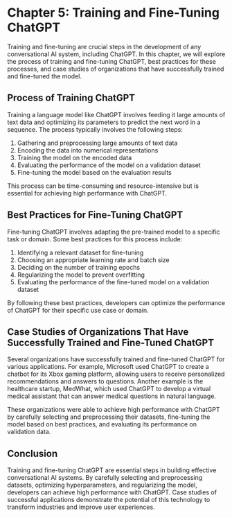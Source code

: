 Chapter 5: Training and Fine-Tuning ChatGPT
===========================================

Training and fine-tuning are crucial steps in the development of any conversational AI system, including ChatGPT. In this chapter, we will explore the process of training and fine-tuning ChatGPT, best practices for these processes, and case studies of organizations that have successfully trained and fine-tuned the model.

Process of Training ChatGPT
---------------------------

Training a language model like ChatGPT involves feeding it large amounts of text data and optimizing its parameters to predict the next word in a sequence. The process typically involves the following steps:

1. Gathering and preprocessing large amounts of text data
2. Encoding the data into numerical representations
3. Training the model on the encoded data
4. Evaluating the performance of the model on a validation dataset
5. Fine-tuning the model based on the evaluation results

This process can be time-consuming and resource-intensive but is essential for achieving high performance with ChatGPT.

Best Practices for Fine-Tuning ChatGPT
--------------------------------------

Fine-tuning ChatGPT involves adapting the pre-trained model to a specific task or domain. Some best practices for this process include:

1. Identifying a relevant dataset for fine-tuning
2. Choosing an appropriate learning rate and batch size
3. Deciding on the number of training epochs
4. Regularizing the model to prevent overfitting
5. Evaluating the performance of the fine-tuned model on a validation dataset

By following these best practices, developers can optimize the performance of ChatGPT for their specific use case or domain.

Case Studies of Organizations That Have Successfully Trained and Fine-Tuned ChatGPT
-----------------------------------------------------------------------------------

Several organizations have successfully trained and fine-tuned ChatGPT for various applications. For example, Microsoft used ChatGPT to create a chatbot for its Xbox gaming platform, allowing users to receive personalized recommendations and answers to questions. Another example is the healthcare startup, MedWhat, which used ChatGPT to develop a virtual medical assistant that can answer medical questions in natural language.

These organizations were able to achieve high performance with ChatGPT by carefully selecting and preprocessing their datasets, fine-tuning the model based on best practices, and evaluating its performance on validation data.

Conclusion
----------

Training and fine-tuning ChatGPT are essential steps in building effective conversational AI systems. By carefully selecting and preprocessing datasets, optimizing hyperparameters, and regularizing the model, developers can achieve high performance with ChatGPT. Case studies of successful applications demonstrate the potential of this technology to transform industries and improve user experiences.
